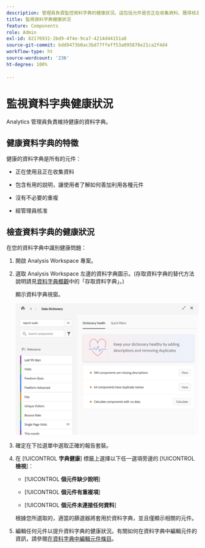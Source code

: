 ```yaml
---
description: 管理員負責監控資料字典的健康狀況。這包括元件是否正在收集資料、獲得核准、包含特定說明，以及沒有重複。
title: 監視資料字典健康狀況
feature: Components
role: Admin
exl-id: 82176931-2bd9-4f4e-9ca7-4214d44151a8
source-git-commit: bdd9473b0ac3bd77ffeff53a095876e21ca2f4d4
workflow-type: ht
source-wordcount: '236'
ht-degree: 100%

---
```


# 監視資料字典健康狀況

Analytics 管理員負責維持健康的資料字典。

## 健康資料字典的特徵

健康的資料字典是所有的元件：

* 正在使用且正在收集資料

* 包含有用的說明，讓使用者了解如何善加利用各種元件

* 沒有不必要的重複

* 經管理員核准

## 檢查資料字典的健康狀況

在您的資料字典中識別健康問題：

1. 開啟 Analysis Workspace 專案。

1. 選取 Analysis Workspace 左邊的資料字典圖示。(存取資料字典的替代方法說明請見[資料字典概觀](/help/analyze/analysis-workspace/components/data-dictionary/data-dictionary-overview.md)中的「存取資料字典」。)

   顯示資料字典視窗。

   ![資料字典管理員檢視](assets/data-dictionary-admin.png)

1. 確定在下拉選單中選取正確的報告套裝。

1. 在 [!UICONTROL **字典健康**] 標籤上選擇以下任一選項旁邊的 [!UICONTROL **檢視**]：

   * [!UICONTROL **個元件缺少說明**]

   * [!UICONTROL **個元件有重複項**]

   * [!UICONTROL **個元件未連接任何資料**]

   根據您所選取的，適當的篩選器將套用於資料字典，並且僅顯示相關的元件。

1. 編輯任何元件以提升資料字典的健康狀況。有關如何在資料字典中編輯元件的資訊，請參閱[在資料字典中編輯元件條目](/help/analyze/analysis-workspace/components/data-dictionary/edit-entries-data-dictionary.md)。
